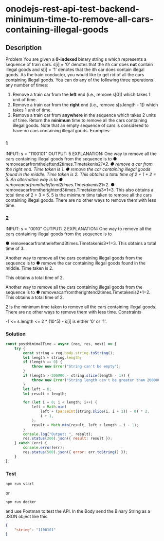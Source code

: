 # onodejs-rest-api-test-backend-minimum-time-to-remove-all-cars-containing-illegal-goods

## Description

Problem
You are given a **0-indexed** binary string s which represents a sequence of train cars. s[i] = '0' denotes that the ith car does **not** contain illegal goods and s[i] = '1' denotes that the ith car does contain illegal goods.
As the train conductor, you would like to get rid of all the cars containing illegal goods. You can do any of the following three operations any number of times:

1. Remove a train car from the **left** end (i.e., remove s[0]) which takes 1 unit of time.
2. Remove a train car from the **right** end (i.e., remove s[s.length - 1]) which takes 1 unit of time.
3. Remove a train car from **anywhere** in the sequence which takes 2 units of time.
   Return the **minimum** time to remove all the cars containing illegal goods.
   Note that an empty sequence of cars is considered to have no cars containing illegal goods.
   Examples:

### 1

INPUT: s = "1100101"
OUTPUT: 5
EXPLANATION:
One way to remove all the cars containing illegal goods from the sequence is to
● removeacarfromtheleftend2times.Timetakenis2*1=2.
● remove a car from the right end. Time taken is 1.
● remove the car containing illegal goods found in the middle. Time taken is 2.
This obtains a total time of 2 + 1 + 2 = 5.
An alternative way is to
● removeacarfromtheleftend2times.Timetakenis2*1=2.
● removeacarfromtherightend3times.Timetakenis3\*1=3.
This also obtains a total time of 2 + 3 = 5.
5 is the minimum time taken to remove all the cars containing illegal goods. There are no other ways to remove them with less time.

### 2

INPUT: s = "0010"
OUTPUT: 2
EXPLANATION:
One way to remove all the cars containing illegal goods from the sequence is to

● removeacarfromtheleftend3times.Timetakenis3\*1=3. This obtains a total time of 3.

Another way to remove all the cars containing illegal goods from the sequence is to ● remove the car containing illegal goods found in the middle. Time taken is 2.

This obtains a total time of 2.

Another way to remove all the cars containing illegal goods from the sequence is to ● removeacarfromtherightend2times.Timetakenis2\*1=2.
This obtains a total time of 2.

2 is the minimum time taken to remove all the cars containing illegal goods. There are no other ways to remove them with less time.
Constraints

-1 <= s.length <= 2 \* (10^5) - s[i] is either '0' or '1'.

### Solution

```js
const postMinimalTime = async (req, res, next) => {
    try {
        const string = req.body.string.toString();
        let length = string.length;
        if (length == 0) {
            throw new Error("String can't be empty");
        }
        if (length > 200000 - string.slice(length - 1)) {
            throw new Error("String length can't be greater than 200000");
        }
        let left = 0;
        let result = length;

        for (let i = 0; i < length; i++) {
            left = Math.min(
                left + (parseInt(string.slice(i, i + 1)) - 0) * 2,
                i + 1,
            );
            result = Math.min(result, left + length - i - 1);
        }
        console.log("Output: ", result);
        res.status(200).json({ result: result });
    } catch (err) {
        console.error(err);
        res.status(500).json({ error: err.toString() });
    }
};
```

### Test

```bash
npm run start
```

or

```bash
npm run docker
```

and use Postman to test the API. In the Body send the Binary String as a JSON object like this:

```json
{
    "string": "1100101"
}
```
